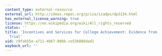 ```yaml
---
content_type: external-resource
external_url: http://ideas.repec.org/p/iza/izadps/dp3134.html
has_external_license_warning: true
license: https://en.wikipedia.org/wiki/All_rights_reserved
status: ''
title: 'Incentives and Services for College Achievement: Evidence from a Randomized
  Trial'
uid: c9fab55e-a711-4b67-80bb-ce53b886dad1
wayback_url: ''
---
```

